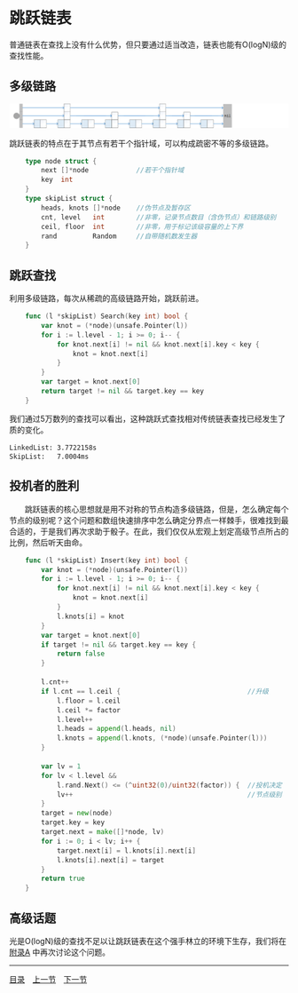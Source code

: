 # 跳跃链表
普通链表在查找上没有什么优势，但只要通过适当改造，链表也能有O(logN)级的查找性能。

## 多级链路
![](../images/SkipList.png)

跳跃链表的特点在于其节点有若干个指针域，可以构成疏密不等的多级链路。
```go
	type node struct {
		next []*node			//若干个指针域
		key  int
	}
	type skipList struct {
		heads, knots []*node	//伪节点及暂存区
		cnt, level   int 		//非零，记录节点数目（含伪节点）和链路级别
		ceil, floor  int 		//非零，用于标记该级容量的上下界
		rand         Random		//自带随机数发生器
	}
```

## 跳跃查找
利用多级链路，每次从稀疏的高级链路开始，跳跃前进。
```go
	func (l *skipList) Search(key int) bool {
		var knot = (*node)(unsafe.Pointer(l))
		for i := l.level - 1; i >= 0; i-- {
			for knot.next[i] != nil && knot.next[i].key < key {
				knot = knot.next[i]
			}
		}
		var target = knot.next[0]
		return target != nil && target.key == key
	}
```
我们通过5万数列的查找可以看出，这种跳跃式查找相对传统链表查找已经发生了质的变化。

	LinkedList: 3.7722158s
	SkipList:   7.0004ms

## 投机者的胜利
　　跳跃链表的核心思想就是用不对称的节点构造多级链路，但是，怎么确定每个节点的级别呢？这个问题和数组快速排序中怎么确定分界点一样棘手，很难找到最合适的，于是我们再次求助于骰子。在此，我们仅仅从宏观上划定高级节点所占的比例，然后听天由命。
```go
	func (l *skipList) Insert(key int) bool {
		var knot = (*node)(unsafe.Pointer(l))
		for i := l.level - 1; i >= 0; i-- {
			for knot.next[i] != nil && knot.next[i].key < key {
				knot = knot.next[i]
			}
			l.knots[i] = knot
		}
		var target = knot.next[0]
		if target != nil && target.key == key {
			return false
		}

		l.cnt++
		if l.cnt == l.ceil {								//升级
			l.floor = l.ceil
			l.ceil *= factor
			l.level++
			l.heads = append(l.heads, nil)
			l.knots = append(l.knots, (*node)(unsafe.Pointer(l)))
		}

		var lv = 1
		for lv < l.level &&
			l.rand.Next() <= (^uint32(0)/uint32(factor)) {	//投机决定
			lv++											//节点级别
		}
		target = new(node)
		target.key = key
		target.next = make([]*node, lv)
		for i := 0; i < lv; i++ {
			target.next[i] = l.knots[i].next[i]
			l.knots[i].next[i] = target
		}
		return true
	}
```

## 高级话题
光是O(logN)级的查找不足以让跳跃链表在这个强手林立的环境下生存，我们将在 [附录A](../08/08-A.md) 中再次讨论这个问题。

---
[目录](../index.md)　[上一节](02-B.md)　[下一节](02.md)